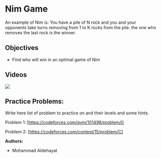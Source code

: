 # Nim Game
An example of Nim is:
You have a pile of N rock and you and your opponents take turns removing from 1 to K rocks from the pile.
the one who removes the last rock is the winner.

## Objectives

* Find who will win in an optimal game of Nim

## Videos 

[![](https://img.youtube.com/vi/gp2JrB92n1c/0.jpg)](https://www.youtube.com/watch?v=gp2JrB92n1c)

## Practice Problems:

Write here list of problem to practice on and their levels and some hints.

Problem 1: [https://codeforces.com/gym/101498/problem/I]

Problem 2: [https://codeforces.com/contest/15/problem/C]

**Authors:**
* Mohammad Aldehayat
